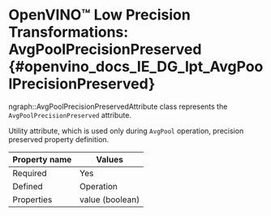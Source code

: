 # OpenVINO™ Low Precision Transformations: AvgPoolPrecisionPreserved {#openvino_docs_IE_DG_lpt_AvgPoolPrecisionPreserved}

ngraph::AvgPoolPrecisionPreservedAttribute class represents the `AvgPoolPrecisionPreserved` attribute.

Utility attribute, which is used only during `AvgPool` operation, precision preserved property definition. 

| Property name | Values                                       |
|---------------|----------------------------------------------|
| Required      | Yes                                          |
| Defined       | Operation                                    |
| Properties    | value (boolean)                              |
